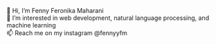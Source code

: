 👋 Hi, I’m Fenny Feronika Maharani  
👀 I’m interested in web development, natural language processing, and machine learning  
📫 Reach me on my instagram @fennyyfm  

<!---
fennyyfm/fennyyfm is a ✨ special ✨ repository because its `README.md` (this file) appears on your GitHub profile.
You can click the Preview link to take a look at your changes.
--->

